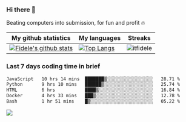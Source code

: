 ### Hi there 👋
<p>Beating computers into submission, for fun and profit 🔥</p>

|My github statistics|My languages|Streaks|
|-|-|-|
|[![Fidele's github stats](https://github-readme-stats.vercel.app/api?username=itfidele&count_private=true&show_icons=true&theme=dark&hide_title=true)](https://github.com/itfidele)|[![Top Langs](https://github-readme-stats.vercel.app/api/top-langs/?username=itfidele&show_icons=true&langs_count=8&theme=dark&layout=compact&hide_title=true)](https://github.com/itfidele)|![itfidele](https://github-readme-streak-stats.herokuapp.com/?user=itfidele&theme=dark)

### Last 7 days coding time in brief
<!--START_SECTION:waka-->

```txt
JavaScript   10 hrs 14 mins  ███████▒░░░░░░░░░░░░░░░░░   28.71 %
Python       9 hrs 10 mins   ██████▒░░░░░░░░░░░░░░░░░░   25.74 %
HTML         6 hrs           ████▒░░░░░░░░░░░░░░░░░░░░   16.84 %
Docker       4 hrs 33 mins   ███▒░░░░░░░░░░░░░░░░░░░░░   12.78 %
Bash         1 hr 51 mins    █▒░░░░░░░░░░░░░░░░░░░░░░░   05.22 %
```

<!--END_SECTION:waka-->

![](https://komarev.com/ghpvc/?username=itfidele)
